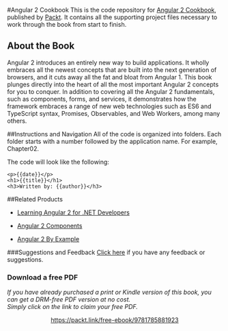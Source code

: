 


#Angular 2 Cookbook
This is the code repository for [Angular 2 Cookbook](https://www.packtpub.com/web-development/angular-2-cookbook?utm_source=github&utm_medium=repository&utm_campaign=9781785881923), published by [Packt](https://www.packtpub.com/?utm_source=github). It contains all the supporting project files necessary to work through the book from start to finish.
## About the Book
Angular 2 introduces an entirely new way to build applications. It wholly embraces all the newest concepts that are built into the next generation of browsers, and it cuts away all the fat and bloat from Angular 1. This book plunges directly into the heart of all the most important Angular 2 concepts for you to conquer. In addition to covering all the Angular 2 fundamentals, such as components, forms, and services, it demonstrates how the framework embraces a range of new web technologies such as ES6 and TypeScript syntax, Promises, Observables, and Web Workers, among many others.

##Instructions and Navigation
All of the code is organized into folders. Each folder starts with a number followed by the application name. For example, Chapter02.



The code will look like the following:
```
<p>{{date}}</p>
<h1>{{title}}</h1>
<h3>Written by: {{author}}</h3>
```



##Related Products
* [Learning Angular 2 for .NET Developers](https://www.packtpub.com/web-development/learning-angular-2-net-developers?utm_source=github&utm_medium=repository&utm_campaign=9781785884283)

* [Angular 2 Components](https://www.packtpub.com/web-development/angular-2-components?utm_source=github&utm_medium=repository&utm_campaign=9781785882340)

* [Angular 2 By Example](https://www.packtpub.com/web-development/angular-2-example?utm_source=github&utm_medium=repository&utm_campaign=9781785887192)

###Suggestions and Feedback
[Click here](https://docs.google.com/forms/d/e/1FAIpQLSe5qwunkGf6PUvzPirPDtuy1Du5Rlzew23UBp2S-P3wB-GcwQ/viewform) if you have any feedback or suggestions.
### Download a free PDF

 <i>If you have already purchased a print or Kindle version of this book, you can get a DRM-free PDF version at no cost.<br>Simply click on the link to claim your free PDF.</i>
<p align="center"> <a href="https://packt.link/free-ebook/9781785881923">https://packt.link/free-ebook/9781785881923 </a> </p>